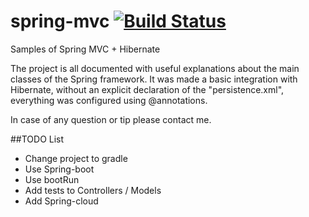 # spring-mvc  [![Build Status](https://travis-ci.org/mushira4/spring-mvc-sample.svg?branch=master)](https://travis-ci.org/mushira4/spring-mvc-sample)
Samples of Spring MVC + Hibernate

The project is all documented with useful explanations about the main classes of the Spring framework. 
It was made a basic integration with Hibernate, without an explicit declaration of the "persistence.xml", everything was configured using @annotations.

In case of any question or tip please contact me.


##TODO List
- Change project to gradle
- Use Spring-boot
- Use bootRun
- Add tests to Controllers / Models 
- Add Spring-cloud


